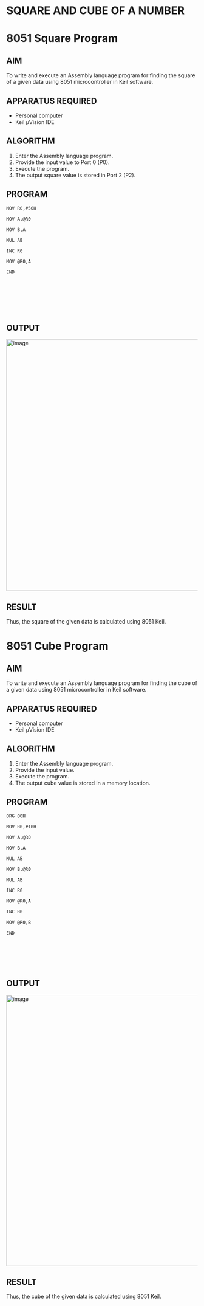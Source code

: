 # SQUARE AND CUBE OF A NUMBER
# 8051 Square  Program

## AIM
To write and execute an Assembly language program for finding the square of a given data using 8051 microcontroller in Keil software.

## APPARATUS REQUIRED
- Personal computer
- Keil μVision IDE

## ALGORITHM
1. Enter the Assembly language program.
2. Provide the input value to Port 0 (P0).
3. Execute the program.
4. The output square value is stored in Port 2 (P2).

## PROGRAM
```
MOV R0,#50H

MOV A,@R0

MOV B,A

MUL AB

INC R0

MOV @R0,A

END








```

## OUTPUT
<img width="1190" height="663" alt="image" src="https://github.com/user-attachments/assets/ad27b6a6-232d-4756-9ff4-7786a81a2ea4" />


## RESULT
Thus, the square of the given data is calculated using 8051 Keil.

# 8051 Cube  Program

## AIM
To write and execute an Assembly language program for finding the cube of a given data using 8051 microcontroller in Keil software.

## APPARATUS REQUIRED
- Personal computer
- Keil μVision IDE

## ALGORITHM
1. Enter the Assembly language program.
2. Provide the input value.
3. Execute the program.
4. The output cube value is stored in a memory location.

## PROGRAM
```
ORG 00H

MOV R0,#10H

MOV A,@R0

MOV B,A

MUL AB

MOV B,@R0

MUL AB

INC R0

MOV @R0,A

INC R0

MOV @R0,B

END







```


## OUTPUT
<img width="1264" height="714" alt="image" src="https://github.com/user-attachments/assets/f80f1407-99dc-45c7-aac5-20138f798111" />

## RESULT
Thus, the cube of the given data is calculated using 8051 Keil.
